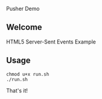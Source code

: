 Pusher Demo

Welcome
---

HTML5 Server-Sent Events Example

Usage
---

```
chmod u+x run.sh
./run.sh
```

That's it!